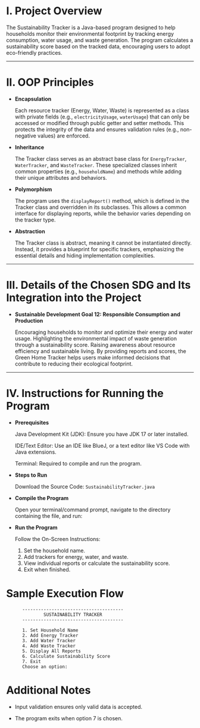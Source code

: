 # I. Project Overview

  The Sustainability Tracker is a Java-based program designed to help households monitor their environmental footprint by tracking energy consumption, water usage, and waste generation. The program calculates a sustainability score based on the tracked data, encouraging users to adopt eco-friendly practices.

---

# II. OOP Principles

- **Encapsulation**

  Each resource tracker (Energy, Water, Waste) is represented as a class with private fields (e.g., `electricityUsage`, `waterUsage`) that can only be accessed or modified through public getter and setter methods.
This protects the integrity of the data and ensures validation rules (e.g., non-negative values) are enforced.

- **Inheritance**

  The Tracker class serves as an abstract base class for `EnergyTracker`, `WaterTracker`, and `WasteTracker`. These specialized classes inherit common properties (e.g., `householdName`) and methods while adding their unique attributes and behaviors.

- **Polymorphism**

  The program uses the `displayReport()` method, which is defined in the Tracker class and overridden in its subclasses. This allows a common interface for displaying reports, while the behavior varies depending on the tracker type.

- **Abstraction**

  The Tracker class is abstract, meaning it cannot be instantiated directly. Instead, it provides a blueprint for specific trackers, emphasizing the essential details and hiding implementation complexities.

---

# III. Details of the Chosen SDG and Its Integration into the Project

- **Sustainable Development Goal 12: Responsible Consumption and Production**

  Encouraging households to monitor and optimize their energy and water usage. Highlighting the environmental impact of waste generation through a sustainability score. Raising awareness about resource efficiency and sustainable living. By providing reports and scores, the Green Home Tracker helps users make informed decisions that contribute to reducing their ecological footprint.

---------------------------------------------------------------------------------------------------------------------------------------------------------

# IV. Instructions for Running the Program

- **Prerequisites**

  Java Development Kit (JDK): Ensure you have JDK 17 or later installed.

  IDE/Text Editor: Use an IDE like BlueJ, or a text editor like VS Code with Java extensions.

  Terminal: Required to compile and run the program.

- **Steps to Run**

  Download the Source Code: `SustainabilityTracker.java`

- **Compile the Program**

  Open your terminal/command prompt, navigate to the directory containing the file, and run:

- **Run the Program**

  Follow the On-Screen Instructions:

  1. Set the household name.
  2. Add trackers for energy, water, and waste.
  3. View individual reports or calculate the sustainability score.
  4. Exit when finished.

# Sample Execution Flow

          --------------------------------------
     	          SUSTAINABILITY TRACKER
          --------------------------------------
     
          1. Set Household Name
          2. Add Energy Tracker
          3. Add Water Tracker
          4. Add Waste Tracker
          5. Display All Reports
          6. Calculate Sustainability Score
          7. Exit
          Choose an option:


# Additional Notes 

* Input validation ensures only valid data is accepted.

* The program exits when option 7 is chosen.
